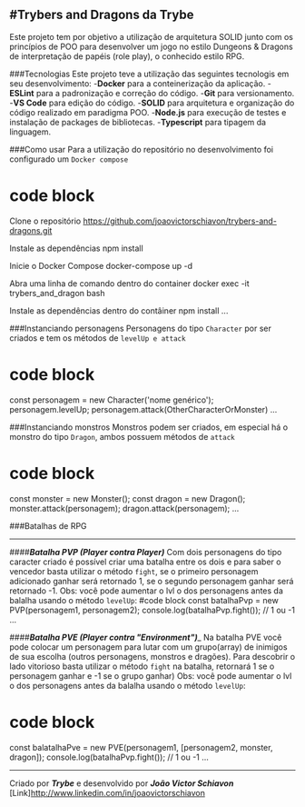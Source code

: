 #Trybers and Dragons da Trybe
---
Este projeto tem por objetivo a utilização de arquitetura SOLID junto com os princípios de POO para desenvolver um jogo no estilo Dungeons & Dragons de interpretação de papéis (role play), o conhecido estilo RPG.

###Tecnologias
Este projeto teve a utilização das seguintes tecnologis em seu desenvolvimento:
-__Docker__ para a conteinerização da aplicação.
-__ESLint__ para a padronização e correção do código.
-__Git__ para versionamento.
-__VS Code__ para edição do código.
-__SOLID__ para arquitetura e organização do código realizado em  paradigma POO.
-__Node.js__ para execução de testes e instalação de packages de bibliotecas.
-__Typescript__ para tipagem da linguagem.

###Como usar
Para a utilização do repositório no desenvolvimento foi configurado um `Docker compose`

# code block
Clone o repositório
https://github.com/joaovictorschiavon/trybers-and-dragons.git

Instale as dependências
npm install

Inicie o Docker Compose
docker-compose up -d

Abra uma linha de comando dentro do container
docker exec -it trybers_and_dragon bash

Instale as dependências dentro do contâiner
npm install
...

###Instanciando personagens
Personagens do tipo `Character` por ser criados e tem os métodos de `levelUp e attack`
# code block
const personagem = new Character('nome genérico');
personagem.levelUp;
personagem.attack(OtherCharacterOrMonster)
...

###Instanciando monstros
Monstros podem ser criados, em especial há o monstro do tipo `Dragon`, ambos possuem métodos de `attack`
# code block
const monster = new Monster();
const dragon = new Dragon();
monster.attack(personagem);
dragon.attack(personagem);
...

###Batalhas de RPG
***
####___Batalha PVP (Player contra Player)___
Com dois personagens do tipo caracter criado é possível criar uma batalha entre os dois e para saber o vencedor basta utilizar o método `fight`, se o primeiro personagem adicionado ganhar será retornado 1, se o segundo personagem ganhar será retornado -1. Obs: você pode aumentar o lvl o dos personagens antes da balalha usando o método `levelUp`:
#code block
const batalhaPvp = new PVP(personagem1, personagem2);
console.log(batalhaPvp.fight()); // 1 ou -1
...

####___Batalha PVE (Player contra "Environment")____
Na batalha PVE você pode colocar um personagem para lutar com um grupo(array) de inimigos de sua escolha (outros personagens, monstros e dragões). Para descobrir o lado vitorioso basta utilizar o método `fight` na batalha, retornará 1 se o personagem ganhar e -1 se o grupo ganhar) Obs: você pode aumentar o lvl o dos personagens antes da balalha usando o método `levelUp`:
# code block
const balatalhaPve = new PVE(personagem1, [personagem2, monster, dragon]);
console.log(batalhaPvp.fight()); // 1 ou -1
...

***

Criado por ___Trybe___ e desenvolvido por ___João Victor Schiavon___
[Link]http://www.linkedin.com/in/joaovictorschiavon

